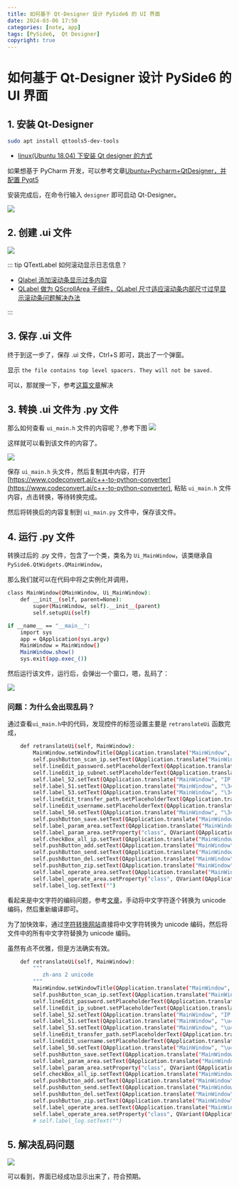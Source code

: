 ```yaml
---
title: 如何基于 Qt-Designer 设计 PySide6 的 UI 界面
date: 2024-03-06 17:50
categories: [note, app]
tags: [PySide6,  Qt Designer]
copyright: true
---
```


# 如何基于 Qt-Designer 设计 PySide6 的 UI 界面

## 1. 安装 Qt-Designer
```bash
sudo apt install qttools5-dev-tools
```

- [linux(Ubuntu 18.04) 下安装 Qt designer 的方式](https://blog.csdn.net/weixin_49700990/article/details/118469676)

如果想基于 PyCharm 开发，可以参考文章[Ubuntu+Pycharm+QtDesigner，并配置 Pyqt5](https://blog.csdn.net/huanxiajioabu/article/details/131263077?)

安装完成后，在命令行输入 `designer` 即可启动 Qt-Designer。

![](https://cn-sy1.rains3.com/dfdfgf/blog/How_to_design_UI_interface_for_PySide6_based_on_Qt-Designer/20240306180423.png)

## 2. 创建 .ui 文件

![](https://cn-sy1.rains3.com/dfdfgf/blog/How_to_design_UI_interface_for_PySide6_based_on_Qt-Designer/20240306180734.png)

::: tip QTextLabel 如何滚动显示日志信息？

- [Qlabel 添加滚动条显示过多内容](https://blog.csdn.net/flfihpv259/article/details/52958129)
- [QLabel 做为 QScrollArea 子组件，QLabel 尺寸适应滚动条内部尺寸过早显示滚动条问题解决办法](https://blog.csdn.net/kangjiabei/article/details/134713896?)

:::


## 3. 保存 .ui 文件

终于到这一步了，保存 .ui 文件，Ctrl+S 即可，跳出了一个弹窗。

显示 `the file contains top level spacers. They will not be saved.`

可以，那就搜一下，参考[这篇文章](https://blog.csdn.net/WINDRUNNER360/article/details/124528311)解决

## 3. 转换 .ui 文件为 .py 文件

那么如何查看 `ui_main.h` 文件的内容呢？,参考下图
![](https://cn-sy1.rains3.com/dfdfgf/blog/How_to_design_UI_interface_for_PySide6_based_on_Qt-Designer/20240306184147.png)

这样就可以看到该文件的内容了。

![](https://cn-sy1.rains3.com/dfdfgf/blog/How_to_design_UI_interface_for_PySide6_based_on_Qt-Designer/20240306183855.png)

保存 `ui_main.h` 头文件，然后复制其中内容，打开 [https://www.codeconvert.ai/c++-to-python-converter](https://www.codeconvert.ai/c++-to-python-converter),
粘贴 `ui_main.h` 文件内容，点击转换，等待转换完成。

然后将转换后的内容复制到 `ui_main.py` 文件中，保存该文件。

## 4. 运行 .py 文件

转换过后的 .py 文件，包含了一个类，类名为 `Ui_MainWindow`，该类继承自 `PySide6.QtWidgets.QMainWindow`，

那么我们就可以在代码中将之实例化并调用，

```bash
class MainWindow(QMainWindow, Ui_MainWindow):
    def __init__(self, parent=None):
        super(MainWindow, self).__init__(parent)
        self.setupUi(self)

if __name__ == "__main__":
    import sys
    app = QApplication(sys.argv)
    MainWindow = MainWindow()
    MainWindow.show()
    sys.exit(app.exec_())
```

然后运行该文件，运行后，会弹出一个窗口，嗯，乱码了：

![](https://cn-sy1.rains3.com/dfdfgf/blog/How_to_design_UI_interface_for_PySide6_based_on_Qt-Designer/crash_unicode.png)

### 问题：为什么会出现乱码？


通过查看`ui_main.h`中的代码，发现控件的标签设置主要是 `retranslateUi` 函数完成，
```bash
    def retranslateUi(self, MainWindow):
        MainWindow.setWindowTitle(QApplication.translate("MainWindow", "\345\261\200\345\237\237\347\275\221\346\226\207\344\273\266\344\274\240\350\276\223\345\212\251\345\212\251\346\211\213  \345\242\236\345\274\272\347\211\210", None))
        self.pushButton_scan_ip.setText(QApplication.translate("MainWindow", "IP\346\211\253\346\217\217", None))
        self.lineEdit_password.setPlaceholderText(QApplication.translate("MainWindow", "\350\257\267\350\276\223\345\205\245\344\270\273\346\234\272\347\253\257\347\231\273\345\275\225\345\257\206\347\240\201\357\274\214\351\273\230\350\256\244\344\270\272ros", None))
        self.lineEdit_ip_subnet.setPlaceholderText(QApplication.translate("MainWindow", "\350\257\267\350\276\223\345\205\245IP \347\275\221\346\256\265\357\274\214\345\246\202192.168.0.0/255", None))
        self.label_52.setText(QApplication.translate("MainWindow", "IP \347\275\221\346\256\265", None))
        self.label_51.setText(QApplication.translate("MainWindow", "\344\270\273\346\234\272\345\257\206\347\240\201", None))
        self.label_53.setText(QApplication.translate("MainWindow", "\344\274\240\350\276\223\350\267\257\345\276\204", None))
        self.lineEdit_transfer_path.setPlaceholderText(QApplication.translate("MainWindow", "\350\257\267\350\276\223\345\205\245\344\274\240\350\276\223\345\210\260\344\270\273\346\234\272\347\232\204\350\267\257\345\276\204", None))
        self.lineEdit_username.setPlaceholderText(QApplication.translate("MainWindow", "\350\257\267\350\276\223\345\205\245\344\270\273\346\234\272\347\253\257\347\231\273\345\275\225\347\224\250\346\210\267\345\220\215\357\274\214\351\273\230\350\256\244\344\270\272tianbot", None))
        self.label_50.setText(QApplication.translate("MainWindow", "\344\270\273\346\234\272\347\224\250\346\210\267\345\220\215", None))
        self.pushButton_save.setText(QApplication.translate("MainWindow", "\344\277\235\345\255\230", None))
        self.label_param_area.setText(QApplication.translate("MainWindow", "\345\217\202\346\225\260\351\205\215\347\275\256\345\214\272", None))
        self.label_param_area.setProperty("class", QVariant(QApplication.translate("MainWindow", "h2", None)))
        self.checkBox_all_ip.setText(QApplication.translate("MainWindow", "IP\345\205\250\351\200\211", None))
        self.pushButton_add.setText(QApplication.translate("MainWindow", "\346\267\273\345\212\240", None))
        self.pushButton_send.setText(QApplication.translate("MainWindow", "\345\217\221\351\200\201", None))
        self.pushButton_del.setText(QApplication.translate("MainWindow", "\345\210\240\351\231\244", None))
        self.pushButton_zip.setText(QApplication.translate("MainWindow", "\345\216\213\347\274\251", None))
        self.label_operate_area.setText(QApplication.translate("MainWindow", "\347\224\250\346\210\267\346\223\215\344\275\234\345\214\272", None))
        self.label_operate_area.setProperty("class", QVariant(QApplication.translate("MainWindow", "h2", None)))
        self.label_log.setText("")

```

看起来是中文字符的编码问题，参考[文章](https://durant35.github.io/2016/02/02/programPearls_Qt_%E5%80%9FQt%E4%B8%AD%E6%96%87%E4%B9%B1%E7%A0%81%E8%B0%88%E8%B0%88Coding%E4%B8%AD%E7%9A%84%E7%BC%96%E7%A0%81%E9%97%AE%E9%A2%98/)，手动将中文字符逐个转换为 unicode 编码，然后重新编译即可。

为了加快效率，通过[字符转换网站](https://www.w3cschool.cn/tools/index?name=unicode_chinese)直接将中文字符转换为 unicode 编码，然后将文件中的所有中文字符替换为 unicode 编码。

虽然有点不优雅，但是方法确实有效。

```bash
    def retranslateUi(self, MainWindow):
        """
           zh-ans 2 unicode
        """
        MainWindow.setWindowTitle(QApplication.translate("MainWindow", "\u5c40\u57df\u7f51\u6587\u4ef6\u4f20\u8f93\u52a9\u624b\u0020\u0020\u589e\u5f3a\u7248", None))
        self.pushButton_scan_ip.setText(QApplication.translate("MainWindow", "IP \u626b\u63cf", None))
        self.lineEdit_password.setPlaceholderText(QApplication.translate("MainWindow", "\u8bf7\u8f93\u5165\u4e3b\u673a\u7aef\u767b\u5f55\u5bc6\u7801\uff0c\u9ed8\u8ba4\u4e3a ros", None))
        self.lineEdit_ip_subnet.setPlaceholderText(QApplication.translate("MainWindow", "\u8bf7\u8f93\u5165\u0049\u0050\u0020\u7f51\u6bb5\uff0c\u5982 192.168.0.0/255", None))
        self.label_52.setText(QApplication.translate("MainWindow", "IP \u7f51\u6bb5", None))
        self.label_51.setText(QApplication.translate("MainWindow", "\u4e3b\u673a\u5bc6\u7801", None))
        self.label_53.setText(QApplication.translate("MainWindow", "\u4f20\u8f93\u8def\u5f84", None))
        self.lineEdit_transfer_path.setPlaceholderText(QApplication.translate("MainWindow", "\u8bf7\u8f93\u5165\u4f20\u8f93\u5230\u4e3b\u673a\u7684\u8def\u5f84", None))
        self.lineEdit_username.setPlaceholderText(QApplication.translate("MainWindow", "\u8bf7\u8f93\u5165\u4e3b\u673a\u7aef\u767b\u5f55\u7528\u6237\uff0c\u9ed8\u8ba4\u4e3a tianbot", None))
        self.label_50.setText(QApplication.translate("MainWindow", "\u4e3b\u673a\u7528\u6237\u540d", None))
        self.pushButton_save.setText(QApplication.translate("MainWindow", "\u67e5\u770b", None))
        self.label_param_area.setText(QApplication.translate("MainWindow", "\u53c2\u6570\u914d\u7f6e\u533a", None))
        self.label_param_area.setProperty("class", QVariant(QApplication.translate("MainWindow", "h2", None)))
        self.checkBox_all_ip.setText(QApplication.translate("MainWindow", "SCP", None))
        self.pushButton_add.setText(QApplication.translate("MainWindow", "\u6dfb\u52a0", None))
        self.pushButton_send.setText(QApplication.translate("MainWindow", "\u53d1\u9001", None))
        self.pushButton_del.setText(QApplication.translate("MainWindow", "\u5220\u9664", None))
        self.pushButton_zip.setText(QApplication.translate("MainWindow", "\u538b\u7f29", None))
        self.label_operate_area.setText(QApplication.translate("MainWindow", "\u7528\u6237\u64cd\u4f5c\u533a", None))
        self.label_operate_area.setProperty("class", QVariant(QApplication.translate("MainWindow", "h2", None)))
        # self.label_log.setText("")
```
## 5. 解决乱码问题
![](https://cn-sy1.rains3.com/dfdfgf/blog/How_to_design_UI_interface_for_PySide6_based_on_Qt-Designer/20240309204109.png)


可以看到，界面已经成功显示出来了，符合预期。